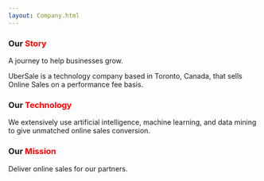 ```yaml
---
layout: Company.html
---
```


<!-- Company - What we do & why -->

 <div class="ui vertical stripe segment">
  <div class="ui center center aligned text container">
  <h3 class="ui header">Our <span style="color:red;">Story</span></h3>
  <p>A journey to help businesses grow.</p>
  <p>UberSale is a technology company based in Toronto, Canada, that sells Online Sales on a performance fee basis.</p>
  <h3 class="ui header">Our <span style="color:red;">Technology</span></h3>
  <p>We extensively use artificial intelligence, machine learning, and data mining to give unmatched online sales conversion.</p>
  <h3>Our <span style="color:red;">Mission</span></h3>
  <p>Deliver online sales for our partners.</p>
</div>
</div>
